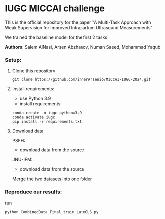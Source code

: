 # IUGC MICCAI challenge

This is the official repository for the paper "A Multi-Task Approach with Weak Supervision for Improved Intrapartum Ultrasound Measurements"


We trained the baseline model for the first 2 tasks

**Authors**: Salem AlNasi, Arsen Abzhanov, Numan Saeed, Mohammad Yaqub


### Setup:
1. Clone this repository
   ```
   git clone https://github.com/innerArsenio/MICCAI-IUGC-2024.git
   ```
2. Install requirements:
   
   - use Python 3.9
   - install requirements:
   ```
   conda create -n iugc python=3.9
   conda activate iugc
   pip install -r requirements.txt
   ```
   
3. Download data
   
   PSFH:
   - download data from the source
  
  
   JNU-IFM:
   - download data from the source

   Merge the two datasets into one folder


### Reproduce our results:
run
```
python CombinedData_Final_train_LateCLS.py
```
